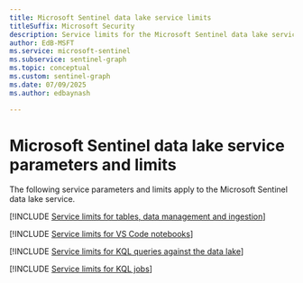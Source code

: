 ```yaml
---  
title: Microsoft Sentinel data lake service limits
titleSuffix: Microsoft Security  
description: Service limits for the Microsoft Sentinel data lake service.
author: EdB-MSFT  
ms.service: microsoft-sentinel  
ms.subservice: sentinel-graph
ms.topic: conceptual
ms.custom: sentinel-graph
ms.date: 07/09/2025
ms.author: edbaynash  

---  
```



# Microsoft Sentinel data lake service parameters and limits

The following service parameters and limits apply to the Microsoft Sentinel data lake service.

[!INCLUDE [Service limits for tables, data management and ingestion](../includes/service-limits-table-manaement-ingestion.md)]

[!INCLUDE [Service limits for VS Code notebooks](../includes/service-limits-notebooks.md)]

[!INCLUDE [Service limits for KQL queries against the data lake](../includes/service-limits-kql-queries.md)]

[!INCLUDE [Service limits for KQL jobs](../includes/service-limits-kql-jobs.md)]